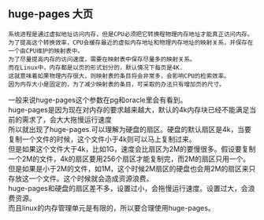 ## huge-pages 大页
```
系统进程是通过虚拟地址访问内存，但是CPU必须把它转换程物理内存地址才能真正访问内存。
为了提高这个转换效率，CPU会缓存最近的虚拟内存地址和物理内存地址的映射关系，并保存在一个由CPU维护的映射表中。
为了尽量提高内存的访问速度，需要在映射表中保存尽量多的映射关系。
而在Linux中，内存都是以页的形式划分的，默认情况下每页是4K.
这就意味着如果物理内存很大，则映射表的条目将会非常多，会影响CPU的检索效率。
因为内存大小是固定的，为了减少映射表的条目，可采取的办法只有增加页的尺寸。
```
一般来说huge-pages这个参数在pg和oracle里会有看到。  
huge-pages是因为现在对内存的要求越来越大，默认的4k内存块已经不能满足当前的需求了，会大大拖慢运行速度  
所以就出现了huge-pages.可以理解为硬盘的扇区。硬盘的默认扇区是4k，当要复制一个文件的时候，这个文件小于4k则可以马上复制过来。  
但是如果这个文件大于4k，比如1G，速度会比扇区为2M的要慢很多。假设要复制一个2M的文件，4k的扇区要用256个扇区才能复制完，而2M的扇区只用一个。但是如果是小于2M的文件，如1M，这个时候2M扇区的硬盘也会用2M的扇区来只存放这一个文件。这个时候就会造成资源浪费。  
huge-pages和硬盘的扇区差不多，设置过小，会拖慢运行速度。设置过大，会浪费资源。  
而且linux的内存管理单元是有限的，所以要合理使用huge-pages。

